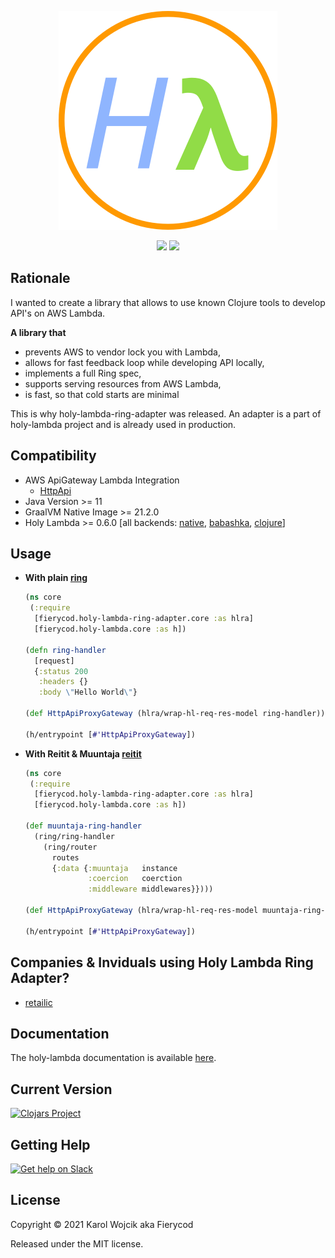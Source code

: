 <p align="center">
  <a href="https://fierycod.github.io/holy-lambda" target="_blank" rel="noopener noreferrer">
    <img src="docs/media/logo.png?raw=true" alt="holy-lambda logo">
  </a>
</p>

<p align="center">
  <a href="https://github.com/FieryCod/holy-lambda-ring-adapter/actions/workflows/ci.yml"><img src="https://github.com/FieryCod/holy-lambda-ring-adapter/actions/workflows/ci.yml/badge.svg"></a>
  <a href="https://opensource.org/licenses/MIT"><img src="https://img.shields.io/badge/License-MIT-green.svg"></a>
</p>

## Rationale
I wanted to create a library that allows to use known Clojure tools to develop API's on AWS Lambda.

**A library that**

- prevents AWS to vendor lock you with Lambda,
- allows for fast feedback loop while developing API locally,
- implements a full Ring spec,
- supports serving resources from AWS Lambda,
- is fast, so that cold starts are minimal

This is why holy-lambda-ring-adapter was released. An adapter is a part of holy-lambda project and is already used in production.

## Compatibility
  - AWS ApiGateway Lambda Integration
    - [HttpApi](https://docs.aws.amazon.com/apigateway/latest/developerguide/http-api-develop.html#http-api-examples)
  - Java Version >= 11
  - GraalVM Native Image >= 21.2.0
  - Holy Lambda >= 0.6.0 [all backends: [native](https://fierycod.github.io/holy-lambda/#/native-backend-tutorial), [babashka](https://fierycod.github.io/holy-lambda/#/babashka-backend-tutorial), [clojure](https://fierycod.github.io/holy-lambda/#/clojure-backend-tutorial)]

## Usage
  - **With plain [ring](https://github.com/ring-clojure/ring)**
    ```clojure
    (ns core
     (:require
      [fierycod.holy-lambda-ring-adapter.core :as hlra]
      [fierycod.holy-lambda.core :as h])
  
    (defn ring-handler
      [request]
      {:status 200
       :headers {}
       :body \"Hello World\"}
  
    (def HttpApiProxyGateway (hlra/wrap-hl-req-res-model ring-handler))
  
    (h/entrypoint [#'HttpApiProxyGateway])
    ```
  
  - **With Reitit & Muuntaja [reitit](https://github.com/metosin/reitit)**
    ```clojure
    (ns core
     (:require
      [fierycod.holy-lambda-ring-adapter.core :as hlra]
      [fierycod.holy-lambda.core :as h])
  
    (def muuntaja-ring-handler
      (ring/ring-handler
        (ring/router
          routes
          {:data {:muuntaja   instance
                  :coercion   coerction
                  :middleware middlewares}})))
  
    (def HttpApiProxyGateway (hlra/wrap-hl-req-res-model muuntaja-ring-handler))
  
    (h/entrypoint [#'HttpApiProxyGateway])
    ```

## Companies & Inviduals using Holy Lambda Ring Adapter?
  - [retailic](https://retailic.com/) 
  
## Documentation
The holy-lambda documentation is available [here](https://fierycod.github.io/holy-lambda).

## Current Version 
[![Clojars Project](https://img.shields.io/clojars/v/io.github.FieryCod/holy-lambda-ring-adapter?labelColor=283C67&color=729AD1&style=for-the-badge&logo=clojure&logoColor=fff)](https://clojars.org/io.github.FieryCod/holy-lambda-ring-adapter)

## Getting Help 
[![Get help on Slack](http://img.shields.io/badge/slack-clojurians%20%23holy--lambda-97C93C?labelColor=283C67&logo=slack&style=for-the-badge)](https://clojurians.slack.com/channels/holy-lambda)

## License
Copyright © 2021 Karol Wojcik aka Fierycod

Released under the MIT license.
